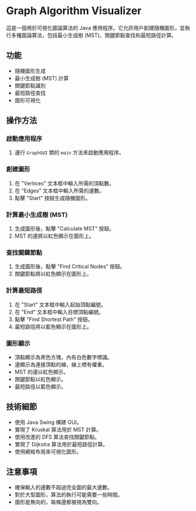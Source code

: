 # Graph Algorithm Visualizer

這是一個用於可視化圖論算法的 Java 應用程序。它允許用戶創建隨機圖形，並執行多種圖論算法，包括最小生成樹 (MST)、關鍵節點查找和最短路徑計算。

## 功能
- 隨機圖形生成
- 最小生成樹 (MST) 計算
- 關鍵節點識別
- 最短路徑查找
- 圖形可視化

## 操作方法

### 啟動應用程序
1. 運行 `GraphGUI` 類的 `main` 方法來啟動應用程序。

### 創建圖形
1. 在 "Vertices" 文本框中輸入所需的頂點數。
2. 在 "Edges" 文本框中輸入所需的邊數。
3. 點擊 "Start" 按鈕生成隨機圖形。

### 計算最小生成樹 (MST)
1. 生成圖形後，點擊 "Calculate MST" 按鈕。
2. MST 的邊將以紅色顯示在圖形上。

### 查找關鍵節點
1. 生成圖形後，點擊 "Find Critical Nodes" 按鈕。
2. 關鍵節點將以紅色顯示在圖形上。

### 計算最短路徑
1. 在 "Start" 文本框中輸入起始頂點編號。
2. 在 "End" 文本框中輸入目標頂點編號。
3. 點擊 "Find Shortest Path" 按鈕。
4. 最短路徑將以藍色顯示在圖形上。

### 圖形顯示
- 頂點顯示為黑色方塊，內有白色數字標識。
- 邊顯示為連接頂點的線，線上標有權重。
- MST 的邊以紅色顯示。
- 關鍵節點以紅色顯示。
- 最短路徑以藍色顯示。

## 技術細節
- 使用 Java Swing 構建 GUI。
- 實現了 Kruskal 算法用於 MST 計算。
- 使用改進的 DFS 算法查找關鍵節點。
- 實現了 Dijkstra 算法用於最短路徑計算。
- 使用網格布局來可視化圖形。

## 注意事項
- 確保輸入的邊數不超過完全圖的最大邊數。
- 對於大型圖形，算法的執行可能需要一些時間。
- 圖形是無向的，每條邊都被視為雙向。

